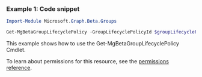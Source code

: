 ### Example 1: Code snippet

```powershellImport-Module Microsoft.Graph.Beta.Groups

Get-MgBetaGroupLifecyclePolicy -GroupLifecyclePolicyId $groupLifecyclePolicyId
```
This example shows how to use the Get-MgBetaGroupLifecyclePolicy Cmdlet.
To learn about permissions for this resource, see the [permissions reference](/graph/permissions-reference).

